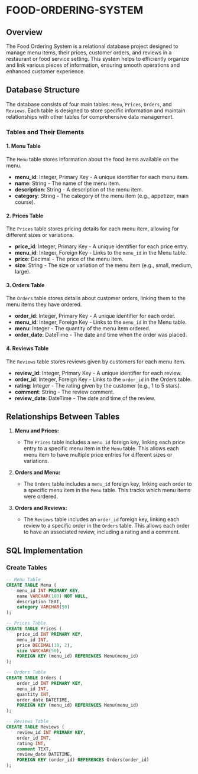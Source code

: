 # FOOD-ORDERING-SYSTEM

## Overview
The Food Ordering  System is a relational database project designed to manage menu items, their prices, customer orders, and reviews in a restaurant or food service setting. This system helps to efficiently organize and link various pieces of information, ensuring smooth operations and enhanced customer experience.

## Database Structure
The database consists of four main tables: `Menu`, `Prices`, `Orders`, and `Reviews`. Each table is designed to store specific information and maintain relationships with other tables for comprehensive data management.

### Tables and Their Elements

#### 1. Menu Table
The `Menu` table stores information about the food items available on the menu.

- **menu_id**: Integer, Primary Key - A unique identifier for each menu item.
- **name**: String - The name of the menu item.
- **description**: String - A description of the menu item.
- **category**: String - The category of the menu item (e.g., appetizer, main course).

#### 2. Prices Table
The `Prices` table stores pricing details for each menu item, allowing for different sizes or variations.

- **price_id**: Integer, Primary Key - A unique identifier for each price entry.
- **menu_id**: Integer, Foreign Key - Links to the `menu_id` in the Menu table.
- **price**: Decimal - The price of the menu item.
- **size**: String - The size or variation of the menu item (e.g., small, medium, large).

#### 3. Orders Table
The `Orders` table stores details about customer orders, linking them to the menu items they have ordered.

- **order_id**: Integer, Primary Key - A unique identifier for each order.
- **menu_id**: Integer, Foreign Key - Links to the `menu_id` in the Menu table.
- **menu**: Integer - The quantity of the menu item ordered.
- **order_date**: DateTime - The date and time when the order was placed.

#### 4. Reviews Table
The `Reviews` table stores reviews given by customers for each menu item.

- **review_id**: Integer, Primary Key - A unique identifier for each review.
- **order_id**: Integer, Foreign Key - Links to the `order_id` in the Orders table.
- **rating**: Integer - The rating given by the customer (e.g., 1 to 5 stars).
- **comment**: String - The review comment.
- **review_date**: DateTime - The date and time of the review.

## Relationships Between Tables

1. **Menu and Prices:**
   - The `Prices` table includes a `menu_id` foreign key, linking each price entry to a specific menu item in the `Menu` table. This allows each menu item to have multiple price entries for different sizes or variations.

2. **Orders and Menu:**
   - The `Orders` table includes a `menu_id` foreign key, linking each order to a specific menu item in the `Menu` table. This tracks which menu items were ordered.

3. **Orders and Reviews:**
   - The `Reviews` table includes an `order_id` foreign key, linking each review to a specific order in the `Orders` table. This allows each order to have an associated review, including a rating and a comment.

## SQL Implementation

### Create Tables

```sql
-- Menu Table
CREATE TABLE Menu (
    menu_id INT PRIMARY KEY,
    name VARCHAR(100) NOT NULL,
    description TEXT,
    category VARCHAR(50)
);

-- Prices Table
CREATE TABLE Prices (
    price_id INT PRIMARY KEY,
    menu_id INT,
    price DECIMAL(10, 2),
    size VARCHAR(50),
    FOREIGN KEY (menu_id) REFERENCES Menu(menu_id)
);

-- Orders Table
CREATE TABLE Orders (
    order_id INT PRIMARY KEY,
    menu_id INT,
    quantity INT,
    order_date DATETIME,
    FOREIGN KEY (menu_id) REFERENCES Menu(menu_id)
);

-- Reviews Table
CREATE TABLE Reviews (
    review_id INT PRIMARY KEY,
    order_id INT,
    rating INT,
    comment TEXT,
    review_date DATETIME,
    FOREIGN KEY (order_id) REFERENCES Orders(order_id)
);
